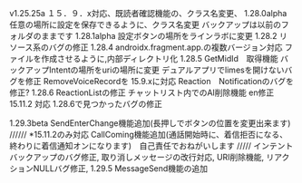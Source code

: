 v1.25.25a １５．９．x対応、既読者確認機能の、クラス名変更、
1.28.0alpha 任意の場所に設定を保存できるように、クラス名変更 バックアップは以前のフォルダのままです
1.28.1alpha 設定ボタンの場所をラインラボに変更
1.28.2 リソース系のバグの修正
1.28.4 androidx.fragment.app.の複数バージョン対応 ファイルを作成させるように,内部ディレクトリ化
1.28.5 GetMidId　取得機能 バックアップIntentの場所をuriの場所に変更 デュアルアプリでlimesを開けないバグを修正 RemoveVoiceRecordを 15.9.xに対応 Reaction　Notificationのバグを修正?
1.28.6 ReactionListの修正 チャットリスト内でのAI削除機能 en修正
15.11.2 対応 1.28.6で見つかったバグの修正

1.29.3beta SendEnterChange機能追加(長押しでボタンの位置を変更出来ます)
//////
*15.11.2のみ対応
CallComing機能追加(通話開始時に、着信拒否になる、終わりに着信通知オンになります)　自己責任でおねがいします
/////
インテントバックアップのバグ修正, 取り消しメッセージの改行対応, URI削除機能, リアクションNULLバグ修正,
1.29.5  MessageSend機能の追加
